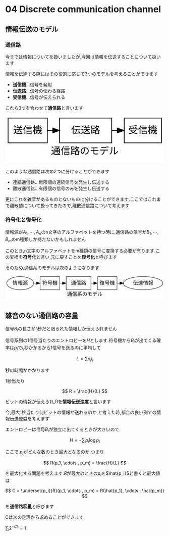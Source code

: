 # 04 Discrete communication channel

## 情報伝送のモデル

### 通信路

今までは情報についてを扱いましたが,今回は情報を伝送することについて扱います

情報を伝達する際にはその役割に応じて3つのモデルを考えることができます

- **送信機**...信号を発射
- **伝送路**...信号の伝わる経路
- **受信機**...信号が伝えられる

これら3つを合わせて**通信路**と言います

![図1](./img/4.dot.svg)

このような通信路は次の2つに分けることができます

- 連続通信路...無限個の連続信号を発生し伝送する
- 離散通信路...有限個の信号のみを発生し伝送する

更にこれを雑音があるものとないものに分けることができます.ここではこれまで離散値について扱ってきたので,離散通信路について考えます

### 符号化と復号化

情報源が$A_1, \cdots ,A_n$のn文字のアルファベットを持つ時に,通信路の信号が$B_1,\cdots ,B_m$のm種類しか持たないかもしれません

このとき,n文字のアルファベットをm種類の信号に変換する必要が有ります.この変換を**符号化**と言い,元に戻すことを**復号化**と呼びます

そのため,通信系のモデルは次のようになります

![図2](img/5.dot.svg)

## 雑音のない通信路の容量

信号$B_i$の長さが$l_i$秒だと限られた情報しか伝えられません

信号系列の1信号当たりのエントロピーを$H$とします.符号機から$B_i$が出てくる確率は$p_i$で$l_i$秒かかるから1信号を送るのに平均して

$$
L = \sum p_i l_i
$$

秒の時間がかかります

1秒当たり

$$
R = \frac{H}{L}
$$

ビットの情報が伝えられ,Rを**情報伝送速度**と言います

今,最大1秒当たり何ビットの情報が送れるのか,と考えた時,都合の良い例での情報伝送速度を考えます

エントロピーは信号$B_i$が独立に出てくるときが大きいので

$$
H= - \sum_{i}p_i \log p_i
$$

ここで,$p_i$がどんな数のとき最大となるのか,つまり

$$
R(p_1, \cdots , p_m) = \frac{H}{L}
$$

を最大化する問題を考えます.$R$が最大のときの$p_i$を$\hat{p_i}$と書くと最大値は

$$
C = \underset{p_i}{R}(p_1, \cdots , p_m) = R(\hat{p_1}, \cdots , \hat{p_m})
$$

を**通信路容量**と呼びます

Cは次の定理から求めることができます

<div class="theorem>

**定理2.1**

符号の長さが
$$
\sum_{i} 2^{-Cl_{i}} = 1
$$

</div>